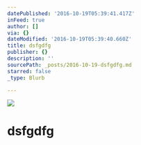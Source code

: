 ```yaml
---
datePublished: '2016-10-19T05:39:41.417Z'
inFeed: true
author: []
via: {}
dateModified: '2016-10-19T05:39:40.660Z'
title: dsfgdfg
publisher: {}
description: ''
sourcePath: _posts/2016-10-19-dsfgdfg.md
starred: false
_type: Blurb

---
```

![](https://the-grid-user-content.s3-us-west-2.amazonaws.com/143149a6-588d-4599-9b6d-19b0fc0a65fd.jpg)

# dsfgdfg